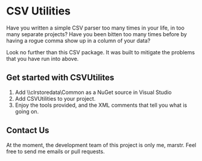 ﻿# CSV Utilities

Have you written a simple CSV parser too many times in your life, in too many separate projects? Have you been bitten too many times before by having a rogue comma show up in a column of your data?

Look no further than this CSV package. It was built to mitigate the problems that you have run into above.

## Get started with CSVUtilites
 1. Add \\\\clrstoredata\\Common as a NuGet source in Visual Studio
 2. Add CSVUtilities to your project.
 3. Enjoy the tools provided, and the XML comments that tell you what is going on.

## Contact Us

At the moment, the development team of this project is only me, marstr. Feel free to send me emails or pull requests.

